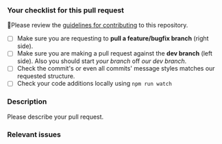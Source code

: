 ### Your checklist for this pull request
🚨Please review the [guidelines for contributing](../CONTRIBUTING.md) to this repository.

- [ ] Make sure you are requesting to **pull a feature/bugfix branch** (right side).
- [ ] Make sure you are making a pull request against the **dev branch** (left side). Also you should start *your branch* off *our dev branch*.
- [ ] Check the commit's or even all commits' message styles matches our requested structure.
- [ ] Check your code additions locally using `npm run watch`

### Description
Please describe your pull request.


### Relevant issues
